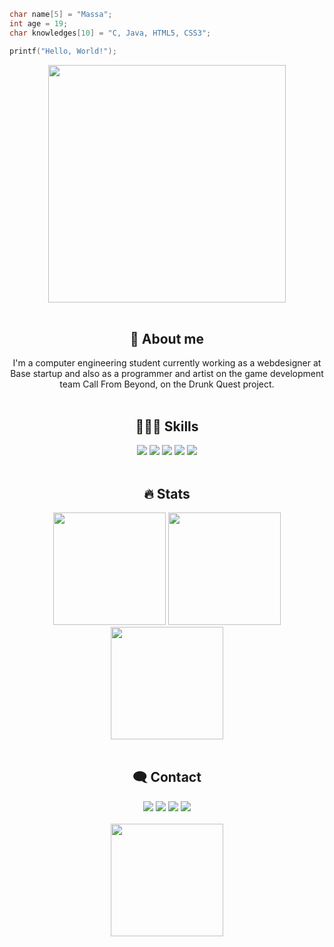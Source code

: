 ```C
char name[5] = "Massa";
int age = 19;
char knowledges[10] = "C, Java, HTML5, CSS3";

printf("Hello, World!");
```

<div align="center">
  <img height="380em" src="https://i.imgur.com/ewfrBVV.gif" />
</div>

<br>

<div align="center">
      <h2>👾 About me</h2>
      I'm a computer engineering student currently working as a webdesigner at Base startup and also as a programmer and artist on the game development team Call From Beyond, on the Drunk Quest project.
</div>

<br>

<div align="center">
    <h2>🧑🏻‍💻 Skills</h2>
      <img src="https://img.shields.io/badge/C-00599C?style=for-the-badge&logo=c&logoColor=white"/>
      <img src="https://img.shields.io/badge/Java-ED8B00?style=for-the-badge&logo=java&logoColor=white"/>
      <img src="https://img.shields.io/badge/HTML5-E34F26?style=for-the-badge&logo=html5&logoColor=white"/>
      <img src="https://img.shields.io/badge/CSS3-1572B6?style=for-the-badge&logo=css3&logoColor=white"/>
      <img src="https://img.shields.io/badge/Linux-E34F26?style=for-the-badge&logo=linux&logoColor=black"/>
</div>

<br>

<div align="center">
  <h2>🔥 Stats</h2>
      <img height="180em" src="https://github-readme-stats.vercel.app/api?username=mdmassa&show_icons=true&theme=gruvbox" />
      <img height="180em" src="https://github-readme-streak-stats.herokuapp.com/?user=mdmassa&show_icons=true&theme=gruvbox"/>
      <img height="180em" src="https://github-readme-stats.vercel.app/api/top-langs/?username=mdmassa&theme=gruvbox&layout=compact" />
</div>

<br>

<div align="center">
    <h2>🗨️ Contact</h2>
      <a href="https://www.instagram.com/desenhosamassados/"><img src="https://img.shields.io/badge/Instagram-E4405F?style=for-the-badge&logo=instagram&logoColor=white"/></a>
      <a href="https://github.com/mdmassa/"><img src="https://img.shields.io/badge/GitHub-100000?style=for-the-badge&logo=github&logoColor=white"/></a>
      <img src="https://img.shields.io/badge/Twitch-9146FF?style=for-the-badge&logo=twitch&logoColor=white"/>
      <img src="https://img.shields.io/badge/Gmail-D14836?style=for-the-badge&logo=gmail&logoColor=white" />
</div>

<br>

<div align="center">
  <img height="180cm" align="middle-centre" src="https://i.imgur.com/2DkF1KL.png" />
</div>

